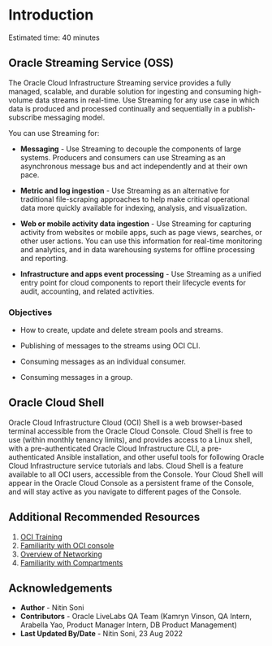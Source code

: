 
# Introduction

Estimated time: 40 minutes

## Oracle Streaming Service (OSS)

The Oracle Cloud Infrastructure Streaming service provides a fully managed, scalable, and durable solution for ingesting and consuming high-volume data streams in real-time. Use Streaming for any use case in which data is produced and processed continually and sequentially in a publish-subscribe messaging model.

You can use Streaming for:

- **Messaging** - Use Streaming to decouple the components of large systems. Producers and consumers can use Streaming as an asynchronous message bus and act independently and at their own pace.

- **Metric and log ingestion** - Use Streaming as an alternative for traditional file-scraping approaches to help make critical operational data more quickly available for indexing, analysis, and visualization.

- **Web or mobile activity data ingestion** - Use Streaming for capturing activity from websites or mobile apps, such as page views, searches, or other user actions. You can use this information for real-time monitoring and analytics, and in data warehousing systems for offline processing and reporting.

- **Infrastructure and apps event processing** - Use Streaming as a unified entry point for cloud components to report their lifecycle events for audit, accounting, and related activities.

### Objectives

- How to create, update and delete stream pools and streams.

- Publishing of messages to the streams using OCI CLI.

- Consuming messages as an individual consumer.

- Consuming messages in a group.

## Oracle Cloud Shell

Oracle Cloud Infrastructure Cloud (OCI) Shell is a web browser-based terminal accessible from the Oracle Cloud Console. Cloud Shell is free to use (within monthly tenancy limits), and provides access to a Linux shell, with a pre-authenticated Oracle Cloud Infrastructure CLI, a pre-authenticated Ansible installation, and other useful tools for following Oracle Cloud Infrastructure service tutorials and labs. Cloud Shell is a feature available to all OCI users, accessible from the Console. Your Cloud Shell will appear in the Oracle Cloud Console as a persistent frame of the Console, and will stay active as you navigate to different pages of the Console.

[](youtube:J51BXxlCbOY)

## Additional Recommended Resources

1. [OCI Training](https://cloud.oracle.com/en_US/iaas/training)
2. [Familiarity with OCI console](https://docs.us-phoenix-1.oraclecloud.com/Content/GSG/Concepts/console.htm)
3. [Overview of Networking](https://docs.us-phoenix-1.oraclecloud.com/Content/Network/Concepts/overview.htm)
4. [Familiarity with Compartments](https://docs.us-phoenix-1.oraclecloud.com/Content/GSG/Concepts/concepts.htm)

## Acknowledgements

- **Author** - Nitin Soni
- **Contributors** - Oracle LiveLabs QA Team (Kamryn Vinson, QA Intern, Arabella Yao, Product Manager Intern, DB Product Management)
- **Last Updated By/Date** - Nitin Soni, 23 Aug 2022
